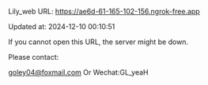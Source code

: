 Lily_web URL: https://ae6d-61-165-102-156.ngrok-free.app

Updated at: 2024-12-10 00:10:51

If you cannot open this URL, the server might be down.

Please contact: 

goley04@foxmail.com Or Wechat:GL_yeaH